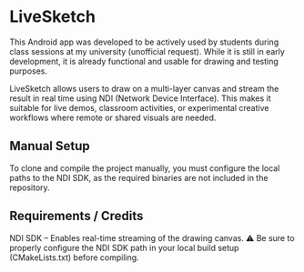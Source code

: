# LiveSketch

This Android app was developed to be actively used by students during class sessions at my university (unofficial request). While it is still in early development, it is already functional and usable for drawing and testing purposes.

LiveSketch allows users to draw on a multi-layer canvas and stream the result in real time using NDI (Network Device Interface). This makes it suitable for live demos, classroom activities, or experimental creative workflows where remote or shared visuals are needed.
## Manual Setup
To clone and compile the project manually, you must configure the local paths to the NDI SDK, as the required binaries are not included in the repository.

## Requirements / Credits
NDI SDK – Enables real-time streaming of the drawing canvas.
⚠️ Be sure to properly configure the NDI SDK path in your local build setup (CMakeLists.txt) before compiling.

